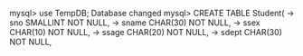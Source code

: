mysql> use TempDB;
Database changed
mysql> CREATE TABLE Student(
    -> sno SMALLINT NOT NULL,
    -> sname CHAR(30) NOT NULL,
    -> ssex CHAR(10) NOT NULL,
    -> ssage CHAR(20) NOT NULL,
    -> sdept CHAR(30) NOT NULL,
